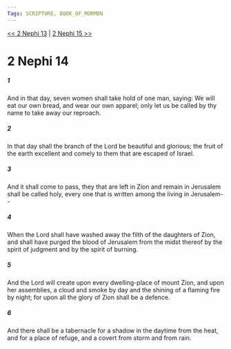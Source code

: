 ```yaml
---
Tags: SCRIPTURE, BOOK_OF_MORMON
---
```


[<< 2 Nephi 13](BOOK_OF_MORMON/02_2_Nephi/2_Nephi_13.md) | [2 Nephi 15 >>](BOOK_OF_MORMON/02_2_Nephi/2_Nephi_15.md)

# 2 Nephi 14

##### 1
 And in that day, seven women shall take hold of one man, saying: We will eat our own bread, and wear our own apparel; only let us be called by thy name to take away our reproach.
##### 2
 In that day shall the branch of the Lord be beautiful and glorious; the fruit of the earth excellent and comely to them that are escaped of Israel.
##### 3
 And it shall come to pass, they that are left in Zion and remain in Jerusalem shall be called holy, every one that is written among the living in Jerusalem--
##### 4
 When the Lord shall have washed away the filth of the daughters of Zion, and shall have purged the blood of Jerusalem from the midst thereof by the spirit of judgment and by the spirit of burning.
##### 5
 And the Lord will create upon every dwelling-place of mount Zion, and upon her assemblies, a cloud and smoke by day and the shining of a flaming fire by night; for upon all the glory of Zion shall be a defence.
##### 6
 And there shall be a tabernacle for a shadow in the daytime from the heat, and for a place of refuge, and a covert from storm and from rain.
